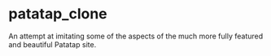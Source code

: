 # patatap_clone
An attempt at imitating some of the aspects of the much more fully featured and beautiful Patatap site.
